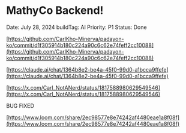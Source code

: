 # MathyCo Backend!

Date: July 28, 2024
buildTag: AI
Priority: P1
Status: Done

[https://github.com/CarlKho-Minerva/padayon-ko/commit/d1f305914b180c224a90c6c62e74feff2cc10088](https://github.com/CarlKho-Minerva/padayon-ko/commit/d1f305914b180c224a90c6c62e74feff2cc10088)

[https://claude.ai/chat/1364b8e2-be4a-45f0-99d0-a1bcca9ffefe](https://claude.ai/chat/1364b8e2-be4a-45f0-99d0-a1bcca9ffefe)

[https://x.com/Carl_NotANerd/status/1817588980629549546](https://x.com/Carl_NotANerd/status/1817588980629549546)

BUG FIXED

[https://www.loom.com/share/2ec98577e8e74242af4480eae1a8f08f](https://www.loom.com/share/2ec98577e8e74242af4480eae1a8f08f)